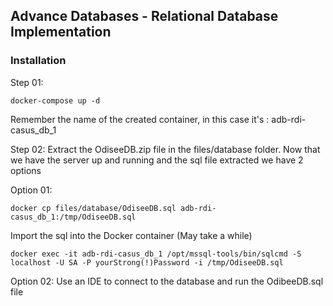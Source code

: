 ## Advance Databases - Relational Database Implementation

### Installation
Step 01:
``` console
docker-compose up -d
```
Remember the name of the created container, in this case it's : adb-rdi-casus_db_1

Step 02:
Extract the OdiseeDB.zip file in the files/database folder. 
Now that we have the server up and running and the sql file extracted we have 2 options

Option 01:
``` console
docker cp files/database/OdiseeDB.sql adb-rdi-casus_db_1:/tmp/OdiseeDB.sql
```
Import the sql into the Docker container (May take a while)
``` console
docker exec -it adb-rdi-casus_db_1 /opt/mssql-tools/bin/sqlcmd -S localhost -U SA -P yourStrong(!)Password -i /tmp/OdiseeDB.sql
```

Option 02:
Use an IDE to connect to the database and run the OdibeeDB.sql file